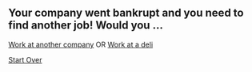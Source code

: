 ## Your company went bankrupt and you need to find another job! Would you ...

[Work at another company](anothercompany.md) OR [Work at a deli](deli.md)

[Start Over](home.md)